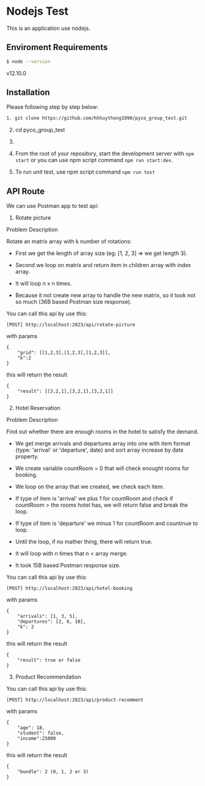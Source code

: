 # Nodejs Test

This is an application use nodejs.

## Enviroment Requirements
```bash
$ node --version
```
  v12.10.0

## Installation

Please following step by step below:
```bash
1. git clone https://github.com/hhhuythong1990/pyco_group_test.git
```
2. cd pyco_group_test

3. 

3. From the root of your repository, start the development server with
   `npm start` or you can use npm script command `npm run start:dev`.

4. To run unit test, use npm script command `npm run test`

## API Route

We can use Postman app to test api: 

1. Rotate picture

Problem Description

Rotate an matrix array with k number of rotations:

 - First we get the length of array size (eg: [1, 2, 3] => we get length 3).

 - Second we loop on matrix and return item in children array with index array.

 - It will loop n x n times.

 - Because it not create new array to handle the new matrix, so it took not so much (36B based Postman size response).

You can call this api by use this: 

```
[POST] http://localhost:2023/api/rotate-picture
```

with params

```
{
	"grid": [[1,2,3],[1,2,3],[1,2,3]],
	"k":2
}
```

this will return the result 

```
{
    "result": [[3,2,1],[3,2,1],[3,2,1]]
}
```

2. Hotel Reservation

Problem Description

Find out whether there are enough rooms in the hotel to satisfy the demand.

 - We get merge arrivals and departures array into one with item format
 {type: 'arrival' or 'departure', date} and sort array increase by date property.

 - We create variable countRoom = 0 that will check enought rooms for booking.

 - We loop on the array that we created, we check each item.

 - If type of item is 'arrival' we plus 1 for countRoom and check if countRoom > the rooms hotel has, 
 we will return false and break the loop.

 - If type of item is 'departure' we minus 1 for countRoom and countinue to loop.

 - Until the loop, if no mather thing, there will return true.

 - It will loop with n times that n < array merge.

 - It took 15B based Postman response size.

You can call this api by use this: 

```
[POST] http://localhost:2023/api/hotel-booking
```

with params

```
{
	"arrivals": [1, 3, 5],
	"departures": [2, 6, 10],
	"k": 2
}
```

this will return the result 

```
{
    "result": true or false
}
```

3. Product Recommendation

You can call this api by use this: 

```
[POST] http://localhost:2023/api/product-recomment
```

with params

```
{
	"age": 18,
	"student": false,
	"income":25000
}
```

this will return the result 

```
{
    "bundle": 2 (0, 1, 2 or 3)
}
```